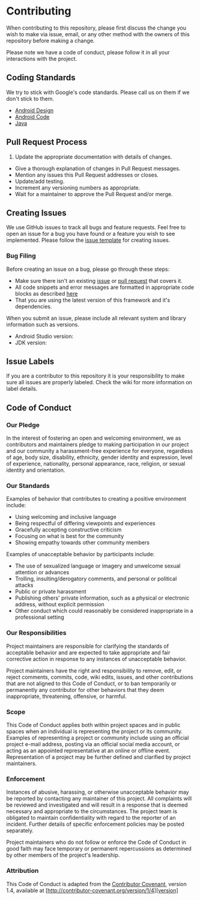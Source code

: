 # Contributing

When contributing to this repository, please first discuss the change you wish to make via issue,
email, or any other method with the owners of this repository before making a change.

Please note we have a code of conduct, please follow it in all your interactions with the project.

## Coding Standards
We try to stick with Google's code standards. Please call us on them if we don't stick to them.

* [Android Design](https://developer.android.com/design/index.html)
* [Android Code](https://source.android.com/source/code-style.html)
* [Java](https://google.github.io/styleguide/javaguide.html)


## Pull Request Process

1. Update the appropriate documentation with details of changes.
- Give a thorough explanation of changes in Pull Request messages.
- Mention any issues this Pull Request addresses or closes.
- Update/add testing.
- Increment any versioning numbers as appropriate.
- Wait for a maintainer to approve the Pull Request and/or merge.


## Creating Issues
We use GitHub issues to track all bugs and feature requests. Feel free to open an issue for a bug you have found or a feature you wish to see implemented. Please follow the [issue template](./github/ISSUE_TEMPLATE.md) for creating issues.

### Bug Filing
Before creating an issue on a bug, please go through these steps:
- Make sure there isn't an existing [issue](https://github.com/TTUSDC/android-testprep-game/issues) or [pull request](https://github.com/TTUSDC/android-testprep-game/pulls) that covers it.
- All code snippets and error messages are formatted in appropriate code blocks as described [here](https://help.github.com/articles/creating-and-highlighting-code-blocks/)
- That you are using the latest version of this framework and it's dependencies.


When you submit an issue, please include all relevant system and library information such as versions.
- Android Studio version:
- JDK version:


## Issue Labels  
If you are a contributor to this repository it is your responsibility to make sure all issues are properly labeled. Check the wiki for more information on label details.

## Code of Conduct

### Our Pledge

In the interest of fostering an open and welcoming environment, we as
contributors and maintainers pledge to making participation in our project and
our community a harassment-free experience for everyone, regardless of age, body
size, disability, ethnicity, gender identity and expression, level of experience,
nationality, personal appearance, race, religion, or sexual identity and
orientation.

### Our Standards

Examples of behavior that contributes to creating a positive environment
include:

* Using welcoming and inclusive language
* Being respectful of differing viewpoints and experiences
* Gracefully accepting constructive criticism
* Focusing on what is best for the community
* Showing empathy towards other community members

Examples of unacceptable behavior by participants include:

* The use of sexualized language or imagery and unwelcome sexual attention or
advances
* Trolling, insulting/derogatory comments, and personal or political attacks
* Public or private harassment
* Publishing others' private information, such as a physical or electronic
  address, without explicit permission
* Other conduct which could reasonably be considered inappropriate in a
  professional setting

### Our Responsibilities

Project maintainers are responsible for clarifying the standards of acceptable
behavior and are expected to take appropriate and fair corrective action in
response to any instances of unacceptable behavior.

Project maintainers have the right and responsibility to remove, edit, or
reject comments, commits, code, wiki edits, issues, and other contributions
that are not aligned to this Code of Conduct, or to ban temporarily or
permanently any contributor for other behaviors that they deem inappropriate,
threatening, offensive, or harmful.

### Scope

This Code of Conduct applies both within project spaces and in public spaces
when an individual is representing the project or its community. Examples of
representing a project or community include using an official project e-mail
address, posting via an official social media account, or acting as an appointed
representative at an online or offline event. Representation of a project may be
further defined and clarified by project maintainers.

### Enforcement

Instances of abusive, harassing, or otherwise unacceptable behavior may be
reported by contacting any maintainer of this project. All
complaints will be reviewed and investigated and will result in a response that
is deemed necessary and appropriate to the circumstances. The project team is
obligated to maintain confidentiality with regard to the reporter of an incident.
Further details of specific enforcement policies may be posted separately.

Project maintainers who do not follow or enforce the Code of Conduct in good
faith may face temporary or permanent repercussions as determined by other
members of the project's leadership.

### Attribution

This Code of Conduct is adapted from the [Contributor Covenant][homepage], version 1.4,
available at [http://contributor-covenant.org/version/1/4][version]

[homepage]: http://contributor-covenant.org
[version]: http://contributor-covenant.org/version/1/4/
